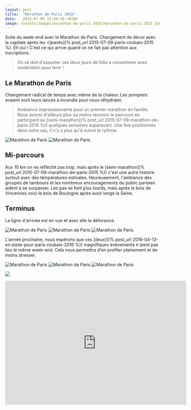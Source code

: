 ```yaml
---
layout: post
title:  "Marathon de Paris 2015"
date:   2015-07-09 15:46:20 +0100
image: /assets/images/marathon-de-paris-2015/marathon-de-paris-2015_216.jpg
---
```

Suite du week-end avec le Marathon de Paris. Changement de décor avec la capitale après les <[pavés](% post_url 2015-07-09-paris-roubaix-2015 %).
Eh oui ! C'est ce qui arrive quand on ne fait pas attention aux inscriptions.
> On se doit d'assumer ces deux jours de folie à consommer avec modération pour tenir !

## Le Marathon de Paris
Changement radical de temps avec même de la chaleur.
Les pompiers avaient sorti leurs lances à incendie pour nous réhydrater.
> Ambiance impressionnante pour un premier marathon en famille.
Nous avions d'ailleurs plus ou moins reconnu le parcours en participant au [semi-marathon](% post_url 2015-07-09-marathon-de-paris-2015 %)) quelques semaines auparavant.
Une fois positionnés dans notre sas, il n'y a plus qu'à suivre le rythme.
<div class="gallery-box">
  <div class="gallery">
<img src="/assets/images/marathon-de-paris-2015/marathon-de-paris-2015_216.jpg" title="de se soutenir" alt="Marathon de Paris" >
<img src="/assets/images/marathon-de-paris-2015/marathon-de-paris-2015_217.jpg" title="Quel bonheur" alt="Marathon de Paris" >
</div>
</div>

## Mi-parcours
Aux 10 km on ne réfléchit pas trop, mais après le [semi-marathon](% post_url 2015-07-09-marathon-de-paris-2015 %)) c'est une autre histoire surtout avec des températures estivales.
Heureusement, l'ambiance des groupes de tambours et les nombreux encouragements du public parisien aident à se surpasser.
Les pas se font plus lourds, mais après le bois de Vincennes voici le bois de Boulogne après avoir longé la Seine.

## Terminus
La ligne d'arrivée est en vue et avec elle la délivrance.
<div class="gallery-box">
  <div class="gallery">
<img src="/assets/images/marathon-de-paris-2015/marathon-de-paris-2015_218.jpg" title="" alt="Marathon de Paris" >
<img src="/assets/images/marathon-de-paris-2015/marathon-de-paris-2015_219.jpg" title="c'est fini" alt="Marathon de Paris" >
<img src="/assets/images/marathon-de-paris-2015/marathon-de-paris-2015_220.jpg" title="Et si " alt="Marathon de Paris" >
</div>
</div>

L'année prochaine, nous espérons que ces [deux]({% post_url 2016-04-13-en-piste-pour-paris-roubaix-2016 %}) magnifiques événements n'aient pas lieu le même week-end.
Cela nous permettra d'en profiter pleinement et de moins stresser.
<div class="gallery-box">
  <div class="gallery">
<img src="/assets/images/marathon-de-paris-2015/marathon-de-paris-2015_258.jpg" title="" alt="Marathon de Paris" >
<img src="/assets/images/marathon-de-paris-2015/marathon-de-paris-2015_259.jpg" title="" alt="Marathon de Paris" >
<img src="/assets/images/marathon-de-paris-2015/marathon-de-paris-2015_260.jpg" title="" alt="Marathon de Paris" >
</div>
</div>

![](/assets/images/marathon-de-paris-2015/258.jpg)

<center><iframe src="https://www.strava.com/activities/284293082/embed/040580856389410c5d378dde31374457853f953f" width="590" height="405" frameborder="0" scrolling="no" data-mce-fragment="1"></iframe></center>
